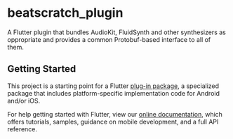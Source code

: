 # beatscratch_plugin

A Flutter plugin that bundles AudioKit, FluidSynth and other synthesizers as oppropriate and provides a common Protobuf-based interface to all of them.

## Getting Started

This project is a starting point for a Flutter
[plug-in package](https://flutter.dev/developing-packages/),
a specialized package that includes platform-specific implementation code for
Android and/or iOS.

For help getting started with Flutter, view our
[online documentation](https://flutter.dev/docs), which offers tutorials,
samples, guidance on mobile development, and a full API reference.

